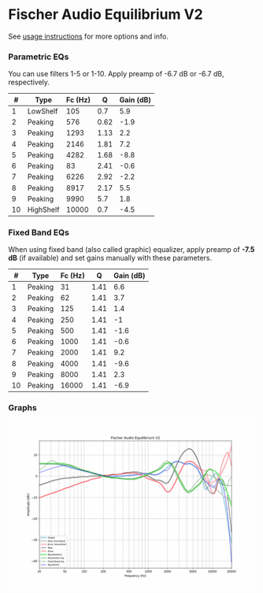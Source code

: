 # Fischer Audio Equilibrium V2
See [usage instructions](https://github.com/jaakkopasanen/AutoEq#usage) for more options and info.

### Parametric EQs
You can use filters 1-5 or 1-10. Apply preamp of -6.7 dB or -6.7 dB, respectively.

|   # | Type      |   Fc (Hz) |    Q |   Gain (dB) |
|-----|-----------|-----------|------|-------------|
|   1 | LowShelf  |       105 | 0.7  |         5.9 |
|   2 | Peaking   |       576 | 0.62 |        -1.9 |
|   3 | Peaking   |      1293 | 1.13 |         2.2 |
|   4 | Peaking   |      2146 | 1.81 |         7.2 |
|   5 | Peaking   |      4282 | 1.68 |        -8.8 |
|   6 | Peaking   |        83 | 2.41 |        -0.6 |
|   7 | Peaking   |      6226 | 2.92 |        -2.2 |
|   8 | Peaking   |      8917 | 2.17 |         5.5 |
|   9 | Peaking   |      9990 | 5.7  |         1.8 |
|  10 | HighShelf |     10000 | 0.7  |        -4.5 |

### Fixed Band EQs
When using fixed band (also called graphic) equalizer, apply preamp of **-7.5 dB** (if available) and set gains manually with these parameters.

|   # | Type    |   Fc (Hz) |    Q |   Gain (dB) |
|-----|---------|-----------|------|-------------|
|   1 | Peaking |        31 | 1.41 |         6.6 |
|   2 | Peaking |        62 | 1.41 |         3.7 |
|   3 | Peaking |       125 | 1.41 |         1.4 |
|   4 | Peaking |       250 | 1.41 |        -1   |
|   5 | Peaking |       500 | 1.41 |        -1.6 |
|   6 | Peaking |      1000 | 1.41 |        -0.6 |
|   7 | Peaking |      2000 | 1.41 |         9.2 |
|   8 | Peaking |      4000 | 1.41 |        -9.6 |
|   9 | Peaking |      8000 | 1.41 |         2.3 |
|  10 | Peaking |     16000 | 1.41 |        -6.9 |

### Graphs
![](./Fischer%20Audio%20Equilibrium%20V2.png)
